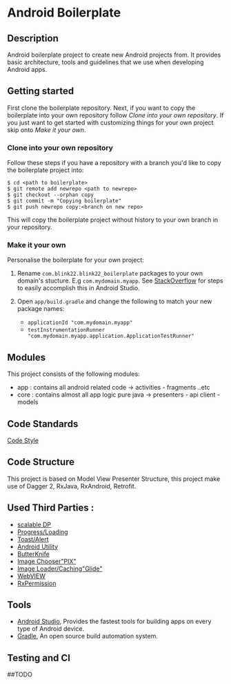 # Android Boilerplate


## Description
Android boilerplate project to create new Android projects from. It provides basic architecture, tools and guidelines that we use when developing Android apps.

## Getting started
First clone the boilerplate repository. Next, if you want to copy the boilerplate into your own repository follow _Clone into your own repository_.
If you just want to get started with customizing things for your own project skip onto _Make it your own_.

### Clone into your own repository
Follow these steps if you have a repository with a branch you'd like to copy the boilerplate project into:
```
$ cd <path to boilerplate>
$ git remote add newrepo <path to newrepo>
$ git checkout --orphan copy
$ git commit -m "Copying boilerplate"
$ git push newrepo copy:<branch on new repo>
```
This will copy the boilerplate project without history to your own branch in your repository.

### Make it your own
Personalise the boilerplate for your own project:
1. Rename `com.blink22.blink22_boilerplate` packages to your own domain's stucture. E.g `com.mydomain.myapp`.
    See [StackOverflow](http://stackoverflow.com/a/29092698) for steps to easily accomplish this in Android Studio.

2. Open `app/build.gradle` and change the following to match your new package names:
    * `applicationId "com.mydomain.myapp"`
    * `testInstrumentationRunner "com.mydomain.myapp.application.ApplicationTestRunner"`



## Modules
This project consists of the following modules:

- app : contains all android related code -> activities - fragments ..etc
- core : contains almost all app logic pure java -> presenters - api client - models

## Code Standards
[Code Style](.github/CodeStyle.md)

## Code Structure 
This project is based on Model View Presenter Structure, this project make use of Dagger 2, RxJava, RxAndroid, Retrofit. 
## Used Third Parties : 
* [scalable DP](https://github.com/intuit/sdp)
* [Progress/Loading](https://github.com/81813780/AVLoadingIndicatorView)
* [Toast/Alert](https://github.com/Tapadoo/Alerter) 
* [Android Utility](https://github.com/mohsenoid/android_utils)
* [ButterKnife](https://github.com/JakeWharton/butterknife)
* [Image Chooser"PIX"](https://github.com/akshay2211/PixImagePicker)
* [Image Loader/Caching"Glide"](https://github.com/bumptech/glide) 
* [WebVIEW](https://github.com/TheFinestArtist/FinestWebView-Android)
* [RxPermission](https://github.com/tbruyelle/RxPermissions)

## Tools
* [Android Studio](https://developer.android.com/studio/index.html), Provides the fastest tools for building apps on every type of Android device.
* [Gradle](https://gradle.org/), An open source build automation system.

## Testing and CI
##TODO

